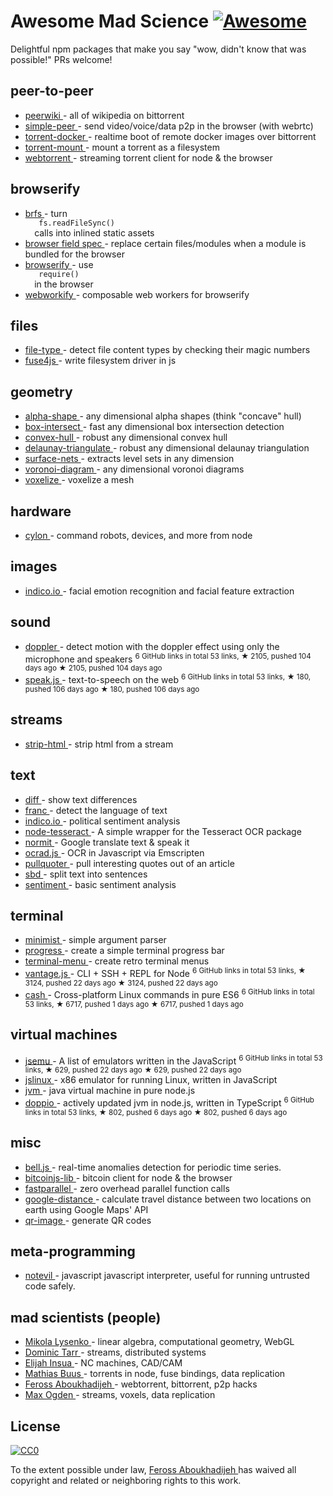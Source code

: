 <h1>
 Awesome Mad Science
 <a href="https://github.com/sindresorhus/awesome">
  <img alt="Awesome" src="https://cdn.rawgit.com/sindresorhus/awesome/d7305f38d29fed78fa85652e3a63e154dd8e8829/media/badge.svg"/>
 </a>
</h1>
<p>
 Delightful npm packages that make you say "wow, didn't know that was possible!" PRs welcome!
</p>
<h2>
 peer-to-peer
</h2>
<ul>
 <li>
  <a href="https://www.npmjs.com/package/peerwiki">
   peerwiki
  </a>
  - all of wikipedia on bittorrent
 </li>
 <li>
  <a href="https://www.npmjs.com/package/simple-peer">
   simple-peer
  </a>
  - send video/voice/data p2p in the browser (with webrtc)
 </li>
 <li>
  <a href="https://www.npmjs.com/package/torrent-docker">
   torrent-docker
  </a>
  - realtime boot of remote docker images over bittorrent
 </li>
 <li>
  <a href="https://www.npmjs.com/package/torrent-mount">
   torrent-mount
  </a>
  - mount a torrent as a filesystem
 </li>
 <li>
  <a href="https://www.npmjs.com/package/webtorrent">
   webtorrent
  </a>
  - streaming torrent client for node & the browser
 </li>
</ul>
<h2>
 browserify
</h2>
<ul>
 <li>
  <a href="https://www.npmjs.com/package/brfs">
   brfs
  </a>
  - turn
  <code>
   fs.readFileSync()
  </code>
  calls into inlined static assets
 </li>
 <li>
  <a href="https://gist.github.com/defunctzombie/4339901">
   browser field spec
  </a>
  - replace certain files/modules when a module is bundled for the browser
 </li>
 <li>
  <a href="https://npmjs.org/package/browserify">
   browserify
  </a>
  - use
  <code>
   require()
  </code>
  in the browser
 </li>
 <li>
  <a href="https://www.npmjs.com/package/webworkify">
   webworkify
  </a>
  - composable web workers for browserify
 </li>
</ul>
<h2>
 files
</h2>
<ul>
 <li>
  <a href="https://www.npmjs.com/package/file-type">
   file-type
  </a>
  - detect file content types by checking their magic numbers
 </li>
 <li>
  <a href="https://www.npmjs.com/package/fuse4js">
   fuse4js
  </a>
  - write filesystem driver in js
 </li>
</ul>
<h2>
 geometry
</h2>
<ul>
 <li>
  <a href="https://www.npmjs.com/package/alpha-shape">
   alpha-shape
  </a>
  - any dimensional alpha shapes (think "concave" hull)
 </li>
 <li>
  <a href="https://www.npmjs.com/package/box-intersect">
   box-intersect
  </a>
  - fast any dimensional box intersection detection
 </li>
 <li>
  <a href="https://www.npmjs.com/package/convex-hull">
   convex-hull
  </a>
  - robust any dimensional convex hull
 </li>
 <li>
  <a href="https://www.npmjs.com/package/delaunay-triangulate">
   delaunay-triangulate
  </a>
  - robust any dimensional delaunay triangulation
 </li>
 <li>
  <a href="https://www.npmjs.com/package/surface-nets">
   surface-nets
  </a>
  - extracts level sets in any dimension
 </li>
 <li>
  <a href="https://www.npmjs.com/package/voronoi-diagram">
   voronoi-diagram
  </a>
  - any dimensional voronoi diagrams
 </li>
 <li>
  <a href="https://www.npmjs.com/package/voxelize">
   voxelize
  </a>
  - voxelize a mesh
 </li>
</ul>
<h2>
 hardware
</h2>
<ul>
 <li>
  <a href="https://www.npmjs.com/package/cylon">
   cylon
  </a>
  - command robots, devices, and more from node
 </li>
</ul>
<h2>
 images
</h2>
<ul>
 <li>
  <a href="https://www.npmjs.com/package/indico.io">
   indico.io
  </a>
  - facial emotion recognition and facial feature extraction
 </li>
</ul>
<h2>
 sound
</h2>
<ul>
 <li>
  <a href="https://github.com/DanielRapp/doppler">
   doppler
  </a>
  - detect motion with the doppler effect using only the microphone and speakers
  <sup>
   6 GitHub links in total 53 links, ★ 2105, pushed 104 days ago
  </sup>
  <sup>
   &#9733 2105, pushed 104 days ago
  </sup>
 </li>
 <li>
  <a href="https://github.com/mattytemple/speak-js">
   speak.js
  </a>
  - text-to-speech on the web
  <sup>
   6 GitHub links in total 53 links, ★ 180, pushed 106 days ago
  </sup>
  <sup>
   &#9733 180, pushed 106 days ago
  </sup>
 </li>
</ul>
<h2>
 streams
</h2>
<ul>
 <li>
  <a href="https://www.npmjs.com/package/strip-html">
   strip-html
  </a>
  - strip html from a stream
 </li>
</ul>
<h2>
 text
</h2>
<ul>
 <li>
  <a href="https://www.npmjs.com/package/diff">
   diff
  </a>
  - show text differences
 </li>
 <li>
  <a href="https://www.npmjs.com/package/franc">
   franc
  </a>
  - detect the language of text
 </li>
 <li>
  <a href="https://www.npmjs.com/package/indico.io">
   indico.io
  </a>
  - political sentiment analysis
 </li>
 <li>
  <a href="https://www.npmjs.com/package/node-tesseract">
   node-tesseract
  </a>
  - A simple wrapper for the Tesseract OCR package
 </li>
 <li>
  <a href="https://www.npmjs.com/package/normit">
   normit
  </a>
  - Google translate text & speak it
 </li>
 <li>
  <a href="https://www.npmjs.com/package/ocrad.js">
   ocrad.js
  </a>
  - OCR in Javascript via Emscripten
 </li>
 <li>
  <a href="https://www.npmjs.com/package/pullquoter">
   pullquoter
  </a>
  - pull interesting quotes out of an article
 </li>
 <li>
  <a href="https://www.npmjs.com/package/sbd">
   sbd
  </a>
  - split text into sentences
 </li>
 <li>
  <a href="https://www.npmjs.com/package/sentiment">
   sentiment
  </a>
  - basic sentiment analysis
 </li>
</ul>
<h2>
 terminal
</h2>
<ul>
 <li>
  <a href="https://www.npmjs.com/package/minimist">
   minimist
  </a>
  - simple argument parser
 </li>
 <li>
  <a href="https://www.npmjs.com/package/progress">
   progress
  </a>
  - create a simple terminal progress bar
 </li>
 <li>
  <a href="https://www.npmjs.com/package/terminal-menu">
   terminal-menu
  </a>
  - create retro terminal menus
 </li>
 <li>
  <a href="https://github.com/dthree/vantage">
   vantage.js
  </a>
  - CLI + SSH + REPL for Node
  <sup>
   6 GitHub links in total 53 links, ★ 3124, pushed 22 days ago
  </sup>
  <sup>
   &#9733 3124, pushed 22 days ago
  </sup>
 </li>
 <li>
  <a href="https://github.com/dthree/cash">
   cash
  </a>
  - Cross-platform Linux commands in pure ES6
  <sup>
   6 GitHub links in total 53 links, ★ 6717, pushed 1 days ago
  </sup>
  <sup>
   &#9733 6717, pushed 1 days ago
  </sup>
 </li>
</ul>
<h2>
 virtual machines
</h2>
<ul>
 <li>
  <a href="https://github.com/fcambus/jsemu">
   jsemu
  </a>
  - A list of emulators written in the JavaScript
  <sup>
   6 GitHub links in total 53 links, ★ 629, pushed 22 days ago
  </sup>
  <sup>
   &#9733 629, pushed 22 days ago
  </sup>
 </li>
 <li>
  <a href="https://www.npmjs.com/package/jslinux">
   jslinux
  </a>
  - x86 emulator for running Linux, written in JavaScript
 </li>
 <li>
  <a href="https://www.npmjs.com/package/node-jvm">
   jvm
  </a>
  - java virtual machine in pure node.js
 </li>
 <li>
  <a href="https://github.com/plasma-umass/doppio">
   doppio
  </a>
  - actively updated jvm in node.js, written in TypeScript
  <sup>
   6 GitHub links in total 53 links, ★ 802, pushed 6 days ago
  </sup>
  <sup>
   &#9733 802, pushed 6 days ago
  </sup>
 </li>
</ul>
<h2>
 misc
</h2>
<ul>
 <li>
  <a href="https://www.npmjs.com/package/bell.js">
   bell.js
  </a>
  - real-time anomalies detection for periodic time series.
 </li>
 <li>
  <a href="https://www.npmjs.com/package/bitcoinjs-lib">
   bitcoinjs-lib
  </a>
  - bitcoin client for node & the browser
 </li>
 <li>
  <a href="https://www.npmjs.com/package/fastparallel">
   fastparallel
  </a>
  - zero overhead parallel function calls
 </li>
 <li>
  <a href="https://www.npmjs.com/package/google-distance">
   google-distance
  </a>
  - calculate travel distance between two locations on earth using Google Maps' API
 </li>
 <li>
  <a href="https://www.npmjs.com/package/qr-image">
   qr-image
  </a>
  - generate QR codes
 </li>
</ul>
<h2>
 meta-programming
</h2>
<ul>
 <li>
  <a href="https://www.npmjs.com/package/notevil">
   notevil
  </a>
  - javascript javascript interpreter, useful for running untrusted code safely.
 </li>
</ul>
<h2>
 mad scientists (people)
</h2>
<ul>
 <li>
  <a href="https://www.npmjs.com/~mikolalysenko">
   Mikola Lysenko
  </a>
  - linear algebra, computational geometry, WebGL
 </li>
 <li>
  <a href="https://www.npmjs.com/~dominictarr">
   Dominic Tarr
  </a>
  - streams, distributed systems
 </li>
 <li>
  <a href="https://www.npmjs.com/~tmpvar">
   Elijah Insua
  </a>
  - NC machines, CAD/CAM
 </li>
 <li>
  <a href="https://github.com/mafintosh">
   Mathias Buus
  </a>
  - torrents in node, fuse bindings, data replication
 </li>
 <li>
  <a href="https://github.com/feross">
   Feross Aboukhadijeh
  </a>
  - webtorrent, bittorrent, p2p hacks
 </li>
 <li>
  <a href="https://github.com/maxogden">
   Max Ogden
  </a>
  - streams, voxels, data replication
 </li>
</ul>
<h2>
 License
</h2>
<p>
 <a href="http://creativecommons.org/publicdomain/zero/1.0/">
  <img alt="CC0" src="http://i.creativecommons.org/p/zero/1.0/88x31.png"/>
 </a>
</p>
<p>
 To the extent possible under law,
 <a href="http://feross.org">
  Feross Aboukhadijeh
 </a>
 has waived all copyright and related or neighboring rights to this work.
</p>
